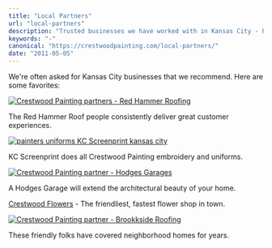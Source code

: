 ```yaml
---
title: "Local Partners"
url: "local-partners"
description: "Trusted businesses we have worked with in Kansas City - handymen, roofers, florists, remodelers, florists, landscapers"
keywords: "-"
canonical: "https://crestwoodpainting.com/local-partners/"
date: "2011-05-05"
---
```


We're often asked for Kansas City businesses that we recommend. Here are some favorites:

[![Crestwood Painting partners - Red Hammer Roofing](images/tn_Red-hammer.jpg)](http://redhammerroof.com/)

The Red Hammer Roof people consistently deliver great customer experiences.

[![painters uniforms KC Screenprint kansas city](images/KC-Screenprint.jpg)](http://www.kcscreenprint.com/)

KC Screenprint does all Crestwood Painting embroidery and uniforms.

[![Crestwood Painting partner - Hodges Garages](images/tn_Hodges.gif)](http://www.hodgesgarages.com/)

A Hodges Garage will extend the architectural beauty of your home.

[Crestwood Flowers](https://www.crestwoodflowers.net) - The friendliest, fastest flower shop in town.

[![Crestwood Painting partner - Brookkside Roofing](images/tn_Brookside-Roofing.gif)](http://www.brooksideroofing.com/)

These friendly folks have covered neighborhood homes for years.
